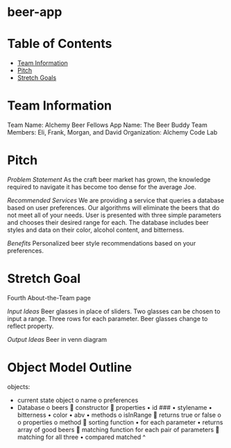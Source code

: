# beer-app

# Table of Contents
- [Team Information](#team-information)
- [Pitch](#pitch)
- [Stretch Goals](#stretch-goals)


# Team Information

Team Name: Alchemy Beer Fellows
App Name: The Beer Buddy
Team Members: Eli, Frank, Morgan, and David
Organization: Alchemy Code Lab


# Pitch

*Problem Statement*
  As the craft beer market has grown, the knowledge required to navigate it has become too dense for the average Joe.

*Recommended Services*
  We are providing a service that queries a database based on user preferences.
  Our algorithms will eliminate the beers that do not meet all of your needs.
  User is presented with three simple parameters and chooses their desired range for each.
  The database includes beer styles and data on their color, alcohol content, and bitterness.

*Benefits*
  Personalized beer style recommendations based on your preferences.


# Stretch Goal

Fourth About-the-Team page

*Input Ideas* Beer glasses in place of sliders.
  Two glasses can be chosen to input a range.
  Three rows for each parameter.
  Beer glasses change to reflect property.
  
 *Output Ideas* 
  Beer in venn diagram





# Object Model Outline

objects:
  -	current state object
    o	name
    o	preferences
  -	Database
    o	beers
      	constructor
      	properties
          •	id ###
          •	stylename
          •	bitterness
          •	color
          •	abv
          •	methods
    o	isInRange
      	returns true or false
    o	
    o	properties
    o	method
      	sorting function 
          •	for each parameter
          •	returns array of good beers
      	matching function  for each pair of parameters
      	matching for all three
          •	compared matched ^
